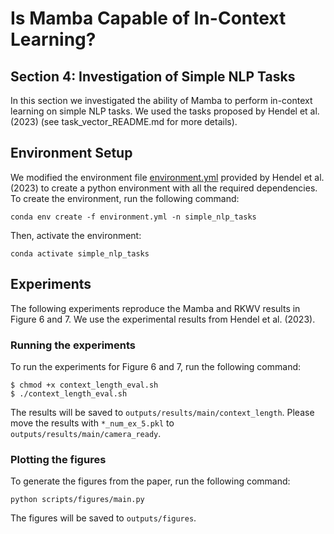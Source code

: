 # Is Mamba Capable of In-Context Learning?
## Section 4: Investigation of Simple NLP Tasks
In this section we investigated the ability of Mamba to perform in-context learning on simple NLP tasks. 
We used the tasks proposed by Hendel et al. (2023) (see task_vector_README.md for more details).

## Environment Setup
We modified the environment file [environment.yml](environment.yml) provided by Hendel et al. (2023) to create a python environment with all the required dependencies. To create the environment, run the following command:
```
conda env create -f environment.yml -n simple_nlp_tasks
```
Then, activate the environment:
```
conda activate simple_nlp_tasks
```

## Experiments
The following experiments reproduce the Mamba and RKWV results in Figure 6 and 7.
We use the experimental results from Hendel et al. (2023).

### Running the experiments
To run the experiments for Figure 6 and 7, run the following command:
```
$ chmod +x context_length_eval.sh
$ ./context_length_eval.sh
```

The results will be saved to `outputs/results/main/context_length`.
Please move the results with `*_num_ex_5.pkl` to `outputs/results/main/camera_ready`.


### Plotting the figures
To generate the figures from the paper, run the following command:
```
python scripts/figures/main.py
```
The figures will be saved to `outputs/figures`.